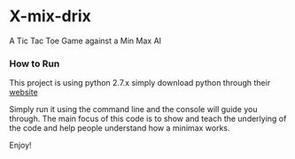 # X-mix-drix
A Tic Tac Toe Game against a Min Max AI

### How to Run
This project is using python 2.7.x 
simply download python through their [website](https://www.python.org/downloads/)


Simply run it using the command line and the console will guide you through.
The main focus of this code is to show and teach the underlying of the code and help people understand how a minimax works.

Enjoy!
